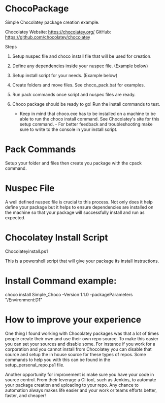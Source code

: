 # ChocoPackage
Simple Chocolatey package creation example.


Chocolatey Website: https://chocolatey.org/
GitHub: https://github.com/chocolatey/chocolatey

Steps

  1. Setup nuspec file and choco install file that will be used for creation.

  2. Define any dependencies inside your nuspec file. (Example below)

  3. Setup install script for your needs. (Example below)

  4. Create folders and move files. See choco_pack.bat for examples.

  5. Run pack commands once script and nuspec files are ready.

  6. Choco package should be ready to go! Run the install commands to test.
		- Keep in mind that choco.exe has to be installed on a machine to be able to
    run the choco install command. See Chocolatey's site for this setup command.
    - For better feedback and troubleshooting make sure to write to the console
    in your install script.

# Pack Commands

Setup your folder and files then create you package with the cpack command.


# Nuspec File

A well defined nuspec file is crucial to this process. Not only does it help
define your package but it helps to ensure dependencies are installed on the
machine so that your package will successfully install and run as expected.


# Chocolatey Install Script
  Chocolateyinstall.ps1

  This is a powershell script that will give your package its install instructions.


# Install Command example:

choco install Simple_Choco -Version 1.1.0 -packageParameters "/Environment:D1"

# How to improve your experience

One thing I found working with Chocolatey packages was that a lot of times
people create their own and use their own repo source. To make this easier you
can set your sources and disable some. For instance if you work for a
corporation and you cannot install from Chocolatey you can disable that source
and setup the in house source for these types of repos. Some commands to help
you with this can be found in the setup_personal_repo.ps1 file.


Another opportunity for improvement is make sure you have your code in source
control. From their leverage a CI tool, such as Jenkins, to automate your
package creation and uploading to your repo. Any chance to automation always
makes life easier and your work or teams efforts better, faster, and cheaper!
